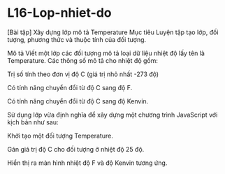# L16-Lop-nhiet-do

[Bài tập] Xây dựng lớp mô tả Temperature
Mục tiêu
Luyện tập tạo lớp, đối tượng, phương thức và thuộc tính của đối tượng.

Mô tả
Viết một lớp các đối tượng mô tả loại dữ liệu nhiệt độ lấy tên là Temperature. Các thông số mô tả cho nhiệt độ gồm:

Trị số tính theo đơn vị độ C (giá trị nhỏ nhất -273 độ)

Có tính năng chuyển đổi từ độ C sang độ F.

Có tính năng chuyển đổi từ độ C sang độ Kenvin.

Sử dụng lớp vừa định nghĩa để xây dựng một chương trình JavaScript với kịch bản như sau:

Khởi tạo một đối tượng Temperature.

Gán giá trị độ C cho đối tượng ở nhiệt độ 25 độ.

Hiển thị ra màn hình nhiệt độ F và độ Kenvin tương ứng.
